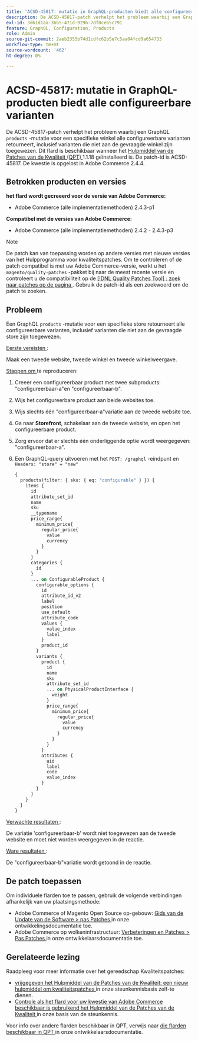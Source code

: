 ```yaml
---
title: 'ACSD-45817: mutatie in GraphQL-producten biedt alle configureerbare varianten'
description: De ACSD-45817-patch verhelpt het probleem waarbij een GraphQL &grave; products'-mutatie voor een specifieke winkel alle configureerbare varianten retourneert, inclusief die welke niet aan de gevraagde winkel zijn toegewezen. Deze patch is beschikbaar wanneer [Quality Patches Tool (QPT)] (/help/announcements/adobe-commerce-announcements/magento-quality-patches-released-new-tool-to-self-serve-quality-patches.md) 1.1.18 is geïnstalleerd. De patch-id is ACSD-45817. De kwestie is opgelost in Adobe Commerce 2.4.4.
exl-id: 3d61d1aa-36b5-471d-929b-7df8ce65c791
feature: GraphQL, Configuration, Products
role: Admin
source-git-commit: 2aeb2355b74d1cdfc62b5e7c5aa04fcd0a654733
workflow-type: tm+mt
source-wordcount: '462'
ht-degree: 0%

---
```


# ACSD-45817: mutatie in GraphQL-producten biedt alle configureerbare varianten

De ACSD-45817-patch verhelpt het probleem waarbij een GraphQL `products` -mutatie voor een specifieke winkel alle configureerbare varianten retourneert, inclusief varianten die niet aan de gevraagde winkel zijn toegewezen. Dit flard is beschikbaar wanneer het [ Hulpmiddel van de Patches van de Kwaliteit (QPT) ](/help/announcements/adobe-commerce-announcements/magento-quality-patches-released-new-tool-to-self-serve-quality-patches.md) 1.1.18 geïnstalleerd is. De patch-id is ACSD-45817. De kwestie is opgelost in Adobe Commerce 2.4.4.

## Betrokken producten en versies

**het flard wordt gecreeerd voor de versie van Adobe Commerce:**

* Adobe Commerce (alle implementatiemethoden) 2.4.3-p1

**Compatibel met de versies van Adobe Commerce:**

* Adobe Commerce (alle implementatiemethoden) 2.4.2 - 2.4.3-p3

>[!NOTE]
>
>De patch kan van toepassing worden op andere versies met nieuwe versies van het Hulpprogramma voor kwaliteitspatches. Om te controleren of de patch compatibel is met uw Adobe Commerce-versie, werkt u het `magento/quality-patches` -pakket bij naar de meest recente versie en controleert u de compatibiliteit op de [[!DNL Quality Patches Tool] : zoek naar patches op de pagina ](https://experienceleague.adobe.com/tools/commerce-quality-patches/index.html) . Gebruik de patch-id als een zoekwoord om de patch te zoeken.

## Probleem

Een GraphQL `products` -mutatie voor een specifieke store retourneert alle configureerbare varianten, inclusief varianten die niet aan de gevraagde store zijn toegewezen.

<u> Eerste vereisten </u>:

Maak een tweede website, tweede winkel en tweede winkelweergave.

<u> Stappen om </u> te reproduceren:

1. Creeer een configureerbaar product met twee subproducts: &quot;configureerbaar-a&quot;en &quot;configureerbaar-b&quot;.
1. Wijs het configureerbare product aan beide websites toe.
1. Wijs slechts één &quot;configureerbaar-a&quot;variatie aan de tweede website toe.
1. Ga naar **Storefront**, schakelaar aan de tweede website, en open het configureerbare product.
1. Zorg ervoor dat er slechts één onderliggende optie wordt weergegeven: &quot;configureerbaar-a&quot;.
1. Een GraphQL-query uitvoeren met het `POST: /graphql` -eindpunt en `Headers: "store" = "new"`

   ```GraphQL
   {
     products(filter: { sku: { eq: "configurable" } }) {
       items {
         id
         attribute_set_id
         name
         sku
         __typename
         price_range{
           minimum_price{
             regular_price{
               value
               currency
             }
           }
         }
         categories {
           id
         }
         ... on ConfigurableProduct {
           configurable_options {
             id
             attribute_id_v2
             label
             position
             use_default
             attribute_code
             values {
               value_index
               label
             }
             product_id
           }
           variants {
             product {
               id
               name
               sku
               attribute_set_id
               ... on PhysicalProductInterface {
                 weight
               }
               price_range{
                 minimum_price{
                   regular_price{
                     value
                     currency
                   }
                 }
               }
             }
             attributes {
               uid
               label
               code
               value_index
             }
           }
         }
       }
     }
   }
   ```

<u> Verwachte resultaten </u>:

De variatie &#39;configureerbaar-b&#39; wordt niet toegewezen aan de tweede website en moet niet worden weergegeven in de reactie.

<u> Ware resultaten </u>:

De &quot;configureerbaar-b&quot;variatie wordt getoond in de reactie.

## De patch toepassen

Om individuele flarden toe te passen, gebruik de volgende verbindingen afhankelijk van uw plaatsingsmethode:

* Adobe Commerce of Magento Open Source op-gebouw: [ Gids van de Update van de Software > pas Patches ](https://experienceleague.adobe.com/en/docs/commerce-operations/tools/quality-patches-tool/usage) in onze ontwikkelingsdocumentatie toe.
* Adobe Commerce op wolkeninfrastructuur: [ Verbeteringen en Patches > Pas Patches ](https://experienceleague.adobe.com/en/docs/commerce-cloud-service/user-guide/develop/upgrade/apply-patches) in onze ontwikkelaarsdocumentatie toe.

## Gerelateerde lezing

Raadpleeg voor meer informatie over het gereedschap Kwaliteitspatches:

* [ vrijgegeven het Hulpmiddel van de Patches van de Kwaliteit: een nieuw hulpmiddel om kwaliteitspatches ](/help/announcements/adobe-commerce-announcements/magento-quality-patches-released-new-tool-to-self-serve-quality-patches.md) in onze steunkennisbasis zelf-te dienen.
* [ Controle als het flard voor uw kwestie van Adobe Commerce beschikbaar is gebruikend het Hulpmiddel van de Patches van de Kwaliteit ](/help/support-tools/patches-available-in-qpt-tool/check-patch-for-magento-issue-with-magento-quality-patches.md) in onze basis van de steunkennis.

Voor info over andere flarden beschikbaar in QPT, verwijs naar [ die flarden beschikbaar in QPT ](https://experienceleague.adobe.com/tools/commerce-quality-patches/index.html) in onze ontwikkelaarsdocumentatie.
